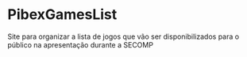 # PibexGamesList
Site para organizar a lista de jogos que vão ser disponibilizados para o público na apresentação durante a SECOMP
